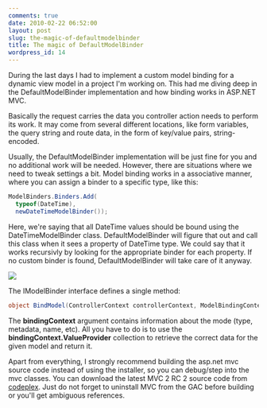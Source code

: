 ```yaml
---
comments: true
date: 2010-02-22 06:52:00
layout: post
slug: the-magic-of-defaultmodelbinder
title: The magic of DefaultModelBinder
wordpress_id: 14
---
```



During the last days I had to implement a custom model binding for a dynamic view model in a project I'm working on. This had me diving deep in the DefaultModelBinder implementation and how binding works in ASP.NET MVC.

Basically the request carries the data you controller action needs to perform its work. It may come from several different locations, like form variables, the query string and route data, in the form of key/value pairs, string-encoded.

Usually, the DefaultModelBinder implementation will be just fine for you and no additional work will be needed. However, there are situations where we need to tweak settings a bit. Model binding works in a associative manner, where you can assign a binder to a specific type, like this:

```c#
ModelBinders.Binders.Add(
  typeof(DateTime),
  newDateTimeModelBinder());
```


Here, we're saying that all DateTime values should be bound using the DateTimeModelBinder class. DefaultModelBinder will figure that out and call this class when it sees a property of DateTime type. We could say that it works recursivly by looking for the appropriate binder for each property. If no custom binder is found, DefaultModelBinder will take care of it anyway.


![](http://i.pbase.com/o4/60/687660/1/64594355.dte2s9SV.ropeknot.JPG)


The IModelBinder interface defines a single method:

```c#
object BindModel(ControllerContext controllerContext, ModelBindingContext bindingContext);
```


The **bindingContext** argument contains information about the mode (type, metadata, name, etc). All you have to do is to use the **bindingContext.ValueProvider** collection to retrieve the correct data for the given model and return it.


Apart from everything, I strongly recommend building the asp.net mvc source code instead of using the installer, so you can debug/step into the mvc classes. You can download the latest MVC 2 RC 2 source code from [codeplex](http://aspnet.codeplex.com/releases/view/39978#DownloadId=104717). Just do not forget to uninstall MVC from the GAC before building or you'll get ambiguous references.